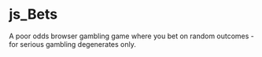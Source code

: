 # js_Bets
A poor odds browser gambling game where you bet on random outcomes - for serious gambling degenerates only. 
